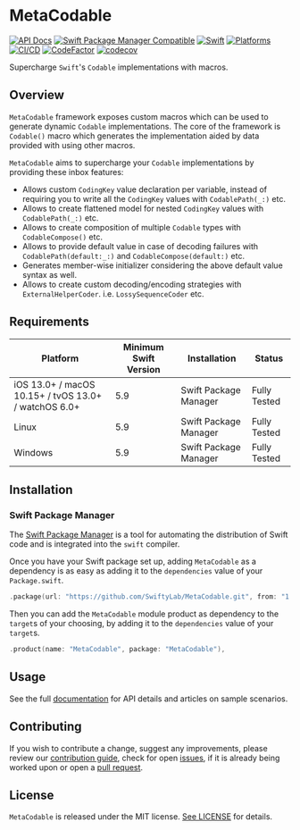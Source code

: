 # MetaCodable

[![API Docs](http://img.shields.io/badge/Read_the-docs-2196f3.svg)](https://swiftylab.github.io/MetaCodable/documentation/metacodable/)
[![Swift Package Manager Compatible](https://img.shields.io/github/v/tag/SwiftyLab/MetaCodable?label=SPM&color=orange)](https://badge.fury.io/gh/SwiftyLab%2FMetaCodable)
[![Swift](https://img.shields.io/badge/Swift-5.9+-orange)](https://img.shields.io/badge/Swift-5-DE5D43)
[![Platforms](https://img.shields.io/badge/Platforms-all-sucess)](https://img.shields.io/badge/Platforms-all-sucess)
[![CI/CD](https://github.com/SwiftyLab/MetaCodable/actions/workflows/main.yml/badge.svg?event=push)](https://github.com/SwiftyLab/MetaCodable/actions/workflows/main.yml)
[![CodeFactor](https://www.codefactor.io/repository/github/swiftylab/metacodable/badge)](https://www.codefactor.io/repository/github/swiftylab/metacodable)
[![codecov](https://codecov.io/gh/SwiftyLab/MetaCodable/branch/main/graph/badge.svg?token=jKxMv5oFeA)](https://codecov.io/gh/SwiftyLab/MetaCodable)
<!-- [![CodeQL](https://github.com/SwiftyLab/MetaCodable/actions/workflows/codeql-analysis.yml/badge.svg?event=schedule)](https://github.com/SwiftyLab/MetaCodable/actions/workflows/codeql-analysis.yml) -->

Supercharge `Swift`'s `Codable` implementations with macros.

## Overview

`MetaCodable` framework exposes custom macros which can be used to generate dynamic `Codable` implementations. The core of the framework is ``Codable()`` macro which generates the implementation aided by data provided with using other macros.


`MetaCodable` aims to supercharge your `Codable` implementations by providing these inbox features:

- Allows custom `CodingKey` value declaration per variable, instead of requiring you to write all the `CodingKey` values with ``CodablePath(_:)`` etc.
- Allows to create flattened model for nested `CodingKey` values with ``CodablePath(_:)`` etc.
- Allows to create composition of multiple `Codable` types with ``CodableCompose()`` etc.
- Allows to provide default value in case of decoding failures with ``CodablePath(default:_:)`` and ``CodableCompose(default:)`` etc.
- Generates member-wise initializer considering the above default value syntax as well.
- Allows to create custom decoding/encoding strategies with ``ExternalHelperCoder``. i.e. ``LossySequenceCoder`` etc.

## Requirements

| Platform | Minimum Swift Version | Installation | Status |
| --- | --- | --- | --- |
| iOS 13.0+ / macOS 10.15+ / tvOS 13.0+ / watchOS 6.0+ | 5.9 | Swift Package Manager | Fully Tested |
| Linux | 5.9 | Swift Package Manager | Fully Tested |
| Windows | 5.9 | Swift Package Manager | Fully Tested |

## Installation

### Swift Package Manager

The [Swift Package Manager](https://swift.org/package-manager/) is a tool for automating the distribution of Swift code and is integrated into the `swift` compiler.

Once you have your Swift package set up, adding `MetaCodable` as a dependency is as easy as adding it to the `dependencies` value of your `Package.swift`.

```swift
.package(url: "https://github.com/SwiftyLab/MetaCodable.git", from: "1.0.0"),
```

Then you can add the `MetaCodable` module product as dependency to the `target`s of your choosing, by adding it to the `dependencies` value of your `target`s.

```swift
.product(name: "MetaCodable", package: "MetaCodable"),
```

## Usage

See the full [documentation](https://swiftylab.github.io/MetaCodable/documentation/metacodable/) for API details and articles on sample scenarios.

## Contributing

If you wish to contribute a change, suggest any improvements,
please review our [contribution guide](CONTRIBUTING.md),
check for open [issues](https://github.com/SwiftyLab/MetaCodable/issues), if it is already being worked upon
or open a [pull request](https://github.com/SwiftyLab/MetaCodable/pulls).

## License

`MetaCodable` is released under the MIT license. [See LICENSE](LICENSE) for details.
